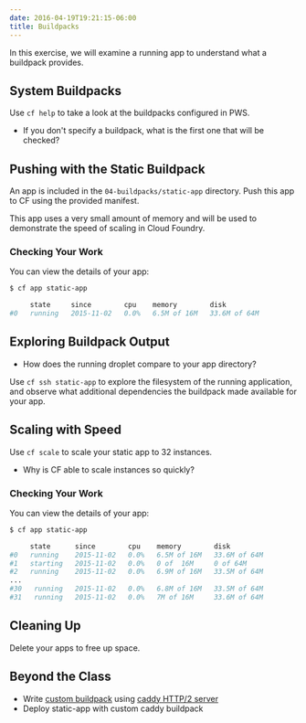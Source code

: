 ```yaml
---
date: 2016-04-19T19:21:15-06:00
title: Buildpacks
---
```


In this exercise, we will examine a running app to understand what a buildpack provides.

## System Buildpacks

Use `cf help` to take a look at the buildpacks configured in PWS.  

* If you don't specify a buildpack, what is the first one that will be checked?


## Pushing with the Static Buildpack

An app is included in the `04-buildpacks/static-app` directory.  Push this app to CF using the provided manifest.

This app uses a very small amount of memory and will be used to demonstrate the speed of scaling in Cloud Foundry.

### Checking Your Work

You can view the details of your app:

```sh
$ cf app static-app

     state     since        cpu    memory        disk
#0   running   2015-11-02   0.0%   6.5M of 16M   33.6M of 64M
```
## Exploring Buildpack Output

* How does the running droplet compare to your app directory?

Use `cf ssh static-app` to explore the filesystem of the running application, and observe what additional dependencies
the buildpack made available for your app.


## Scaling with Speed

Use `cf scale` to scale your static app to 32 instances.  

* Why is CF able to scale instances so quickly?


### Checking Your Work

You can view the details of your app:

```sh
$ cf app static-app

     state      since        cpu    memory        disk
#0   running    2015-11-02   0.0%   6.5M of 16M   33.6M of 64M
#1   starting   2015-11-02   0.0%   0 of  16M     0 of 64M
#2   running    2015-11-02   0.0%   6.9M of 16M   33.5M of 64M
...
#30   running   2015-11-02   0.0%   6.8M of 16M   33.5M of 64M
#31   running   2015-11-02   0.0%   7M of 16M     33.6M of 64M
```

## Cleaning Up

Delete your apps to free up space.

## Beyond the Class

  * Write [custom buildpack](https://docs.cloudfoundry.org/buildpacks/custom.html) using [caddy HTTP/2 server](https://caddyserver.com/)
  * Deploy static-app with custom caddy buildpack
